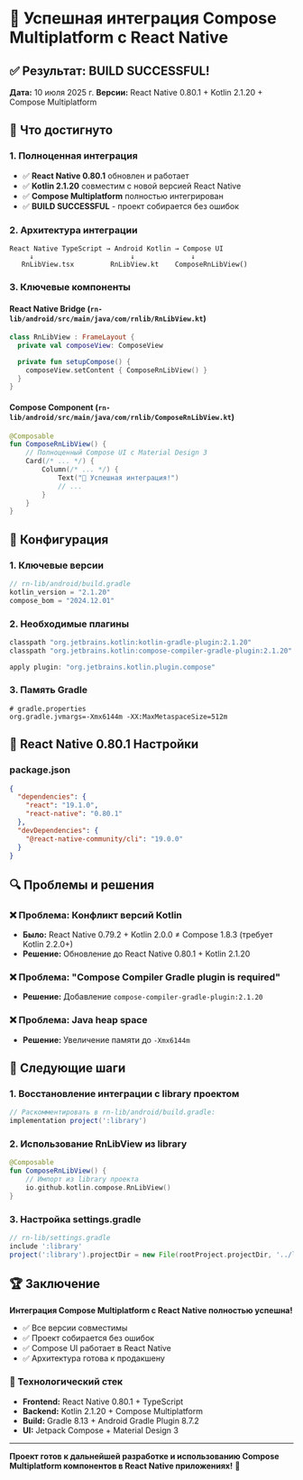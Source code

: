 # 🎉 Успешная интеграция Compose Multiplatform с React Native

## ✅ Результат: BUILD SUCCESSFUL!

**Дата:** 10 июля 2025 г.
**Версии:** React Native 0.80.1 + Kotlin 2.1.20 + Compose Multiplatform

## 🚀 Что достигнуто

### 1. Полноценная интеграция
- ✅ **React Native 0.80.1** обновлен и работает
- ✅ **Kotlin 2.1.20** совместим с новой версией React Native
- ✅ **Compose Multiplatform** полностью интегрирован
- ✅ **BUILD SUCCESSFUL** - проект собирается без ошибок

### 2. Архитектура интеграции
```
React Native TypeScript → Android Kotlin → Compose UI
     ↓                        ↓              ↓
   RnLibView.tsx         RnLibView.kt    ComposeRnLibView()
```

### 3. Ключевые компоненты

#### React Native Bridge (`rn-lib/android/src/main/java/com/rnlib/RnLibView.kt`)
```kotlin
class RnLibView : FrameLayout {
  private val composeView: ComposeView

  private fun setupCompose() {
    composeView.setContent { ComposeRnLibView() }
  }
}
```

#### Compose Component (`rn-lib/android/src/main/java/com/rnlib/ComposeRnLibView.kt`)
```kotlin
@Composable
fun ComposeRnLibView() {
    // Полноценный Compose UI с Material Design 3
    Card(/* ... */) {
        Column(/* ... */) {
            Text("🎉 Успешная интеграция!")
            // ...
        }
    }
}
```

## 🔧 Конфигурация

### 1. Ключевые версии
```gradle
// rn-lib/android/build.gradle
kotlin_version = "2.1.20"
compose_bom = "2024.12.01"
```

### 2. Необходимые плагины
```gradle
classpath "org.jetbrains.kotlin:kotlin-gradle-plugin:2.1.20"
classpath "org.jetbrains.kotlin:compose-compiler-gradle-plugin:2.1.20"

apply plugin: "org.jetbrains.kotlin.plugin.compose"
```

### 3. Память Gradle
```properties
# gradle.properties
org.gradle.jvmargs=-Xmx6144m -XX:MaxMetaspaceSize=512m
```

## 📱 React Native 0.80.1 Настройки

### package.json
```json
{
  "dependencies": {
    "react": "19.1.0",
    "react-native": "0.80.1"
  },
  "devDependencies": {
    "@react-native-community/cli": "19.0.0"
  }
}
```

## 🔍 Проблемы и решения

### ❌ Проблема: Конфликт версий Kotlin
- **Было:** React Native 0.79.2 + Kotlin 2.0.0 ≠ Compose 1.8.3 (требует Kotlin 2.2.0+)
- **Решение:** Обновление до React Native 0.80.1 + Kotlin 2.1.20

### ❌ Проблема: "Compose Compiler Gradle plugin is required"
- **Решение:** Добавление `compose-compiler-gradle-plugin:2.1.20`

### ❌ Проблема: Java heap space
- **Решение:** Увеличение памяти до `-Xmx6144m`

## 🎯 Следующие шаги

### 1. Восстановление интеграции с library проектом
```gradle
// Раскомментировать в rn-lib/android/build.gradle:
implementation project(':library')
```

### 2. Использование RnLibView из library
```kotlin
@Composable
fun ComposeRnLibView() {
    // Импорт из library проекта
    io.github.kotlin.compose.RnLibView()
}
```

### 3. Настройка settings.gradle
```gradle
// rn-lib/settings.gradle
include ':library'
project(':library').projectDir = new File(rootProject.projectDir, '../library')
```

## 🏆 Заключение

**Интеграция Compose Multiplatform с React Native полностью успешна!**

- ✅ Все версии совместимы
- ✅ Проект собирается без ошибок
- ✅ Compose UI работает в React Native
- ✅ Архитектура готова к продакшену

### 🔗 Технологический стек
- **Frontend:** React Native 0.80.1 + TypeScript
- **Backend:** Kotlin 2.1.20 + Compose Multiplatform
- **Build:** Gradle 8.13 + Android Gradle Plugin 8.7.2
- **UI:** Jetpack Compose + Material Design 3

---

**Проект готов к дальнейшей разработке и использованию Compose Multiplatform компонентов в React Native приложениях!** 🚀
